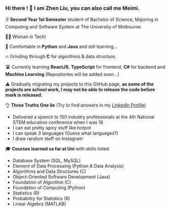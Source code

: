 ### Hi there ! 👋 I am Zhen Liu, you can also call me Meimi.

✌️ **Second Year 1st Semester** student of Bachelor of Science, Majoring in Computing and Software System at The University of Melbourne.  

🙋‍♀️ Woman in Tech!  

💪 Comfortable in **Python** and **Java** and still learning...  

🔥 Grinding through **C** for algorithms & data structure.

🛣 Currently learning **ReactJS**, **TypeScript** for frontend, **C#** for backend and **Machine Learning** (Repositories will be added soon...)  

⚠️ Gradually migrating my projects to this GitHub page, **as some of the projects are school work, I may not be able to release the code before mark is released.** 

👌 **Three Truths One lie** (Try to find answers in my [LinkedIn Profile](https://www.linkedin.com/in/zhenliumeimiliu/))
   - Delivered a speech to 150 industry professionals at the 4th National STEM education conference when I was 16
   - I can eat pretty spicy stuff like hotpot
   - I can speak 3 languages (Guess what languages?)
   - I draw random stuff on Instagram

🎓 **Courses learned so far at Uni** with skills listed:
   - Database System (SQL, MySQL)
   - Element of Data Processing (Python & Data Analysis) 
   - Algorithms and Data Structures (C) 
   - Object-Oriented Software Development (Java)
   - Foundation of Algorithm (C)
   - Foundation of Computing (Python) 
   - Statistics (R)
   - Probability for Statistics (R)
   - Linear Algebra (MATLAB)

 
<!--
**ZyLen888/ZyLen888** is a ✨ _special_ ✨ repository because its `README.md` (this file) appears on your GitHub profile.

Here are some ideas to get you started:

- 🔭 I’m currently working on ...
- 🌱 I’m currently learning ...
- 👯 I’m looking to collaborate on ...
- 🤔 I’m looking for help with ...
- 💬 Ask me about ...
- 📫 How to reach me: ...
- 😄 Pronouns: ...
- ⚡ Fun fact: ...
-->

